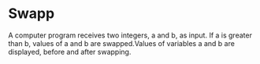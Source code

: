 # Swapp
A computer program receives two integers, a and b, as input. If a is greater than b, values of a and b are swapped.Values of variables a and b are displayed, before and after swapping. 
